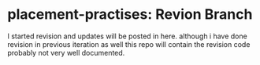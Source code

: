 # placement-practises: Revion Branch
I started revision and updates will be posted in here.
although i have done revision in previous iteration as well this repo will contain the revision code probably not very well documented.
